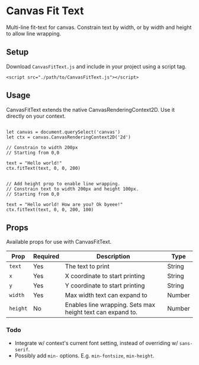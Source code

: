 # Canvas Fit Text

Multi-line fit-text for canvas.
Constrain text by width, or by width and height to allow line wrapping.

## Setup

Download `CanvasFitText.js` and include in your project using a script tag.

```
<script src="./path/to/CanvasFitText.js"></script>
```

## Usage

CanvasFitText extends the native CanvasRenderingContext2D. Use it directly on your context.

```

let canvas = document.querySelect('canvas')
let ctx = canvas.CanvasRenderingContext2D('2d')

// Constrain to width 200px
// Starting from 0,0

text = "Hello world!"
ctx.fitText(text, 0, 0, 200)


// Add height prop to enable line wrapping.
// Constrain text to width 200px and height 100px.
// Starting from 0,0

text = "Hello world! How are you? Ok byeee!"
ctx.fitText(text, 0, 0, 200, 100)

```

## Props

Available props for use with CanvasFitText.

| Prop     | Required | Description                                                | Type   |
| -------- | -------- | ---------------------------------------------------------- | ------ |
| `text`   | Yes      | The text to print                                          | String |
| `x`      | Yes      | X coordinate to start printing                             | String |
| `y`      | Yes      | Y coordinate to start printing                             | String |
| `width`  | Yes      | Max width text can expand to                               | Number |
| `height` | No       | Enables line wrapping. Sets max height text can expand to. | Number |

### Todo

- Integrate w/ context's current font setting, instead of overriding w/ `sans-serif`.
- Possibly add `min-` options. E.g. `min-fontsize`, `min-height`.
